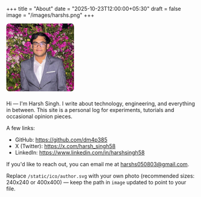 +++
title = "About"
date = "2025-10-23T12:00:00+05:30"
draft = false
image = "/images/harshs.png"
+++

<figure class="about-avatar" style="margin:0 0 1.5rem 0;">
  <img src="/images/harshs.jpg" alt="Harsh Singh" style="width:180px;height:180px;border-radius:8px;object-fit:cover;display:block;" />
</figure>

Hi — I'm Harsh Singh. I write about technology, engineering, and everything in between. This site is a personal log for experiments, tutorials and occasional opinion pieces.

A few links:

- GitHub: https://github.com/dm4p385
- X (Twitter): https://x.com/harsh_singh58
- LinkedIn: https://www.linkedin.com/in/harshsingh58

If you'd like to reach out, you can email me at harshs050803@gmail.com.

Replace `/static/ico/author.svg` with your own photo (recommended sizes: 240x240 or 400x400) — keep the path in `image` updated to point to your file.

